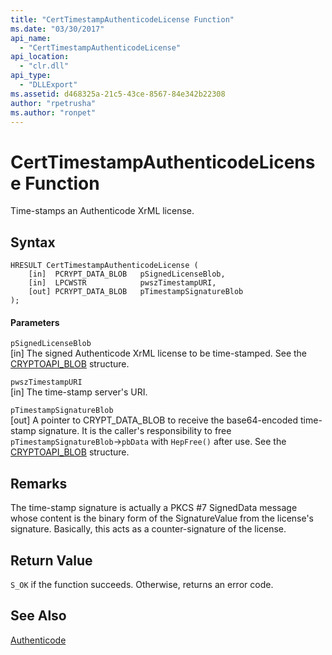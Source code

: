 ```yaml
---
title: "CertTimestampAuthenticodeLicense Function"
ms.date: "03/30/2017"
api_name: 
  - "CertTimestampAuthenticodeLicense"
api_location: 
  - "clr.dll"
api_type: 
  - "DLLExport"
ms.assetid: d468325a-21c5-43ce-8567-84e342b22308
author: "rpetrusha"
ms.author: "ronpet"
---
```

# CertTimestampAuthenticodeLicense Function
Time-stamps an Authenticode XrML license.  
  
## Syntax  
  
```  
HRESULT CertTimestampAuthenticodeLicense (  
    [in]  PCRYPT_DATA_BLOB   pSignedLicenseBlob,  
    [in]  LPCWSTR            pwszTimestampURI,  
    [out] PCRYPT_DATA_BLOB   pTimestampSignatureBlob  
);  
```  
  
#### Parameters  
 `pSignedLicenseBlob`  
 [in] The signed Authenticode XrML license to be time-stamped. See the [CRYPTOAPI_BLOB](http://msdn.microsoft.com/library/windows/desktop/aa380238.aspx) structure.  
  
 `pwszTimestampURI`  
 [in] The time-stamp server's URI.  
  
 `pTimestampSignatureBlob`  
 [out] A pointer to CRYPT_DATA_BLOB to receive the base64-encoded time-stamp signature. It is the caller's responsibility to free `pTimestampSignatureBlob`->`pbData` with `HepFree()` after use. See the [CRYPTOAPI_BLOB](http://msdn.microsoft.com/library/windows/desktop/aa380238.aspx) structure.  
  
## Remarks  
 The time-stamp signature is actually a PKCS #7 SignedData message whose content is the binary form of the SignatureValue from the license's signature. Basically, this acts as a counter-signature of the license.  
  
## Return Value  
 `S_OK` if the function succeeds. Otherwise, returns an error code.  
  
## See Also  
 [Authenticode](../../../../docs/framework/unmanaged-api/authenticode/index.md)
